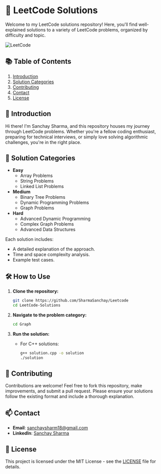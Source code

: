 # 🏅 LeetCode Solutions

Welcome to my LeetCode solutions repository! Here, you'll find well-explained solutions to a variety of LeetCode problems, organized by difficulty and topic.

![LeetCode](https://leetcode.com/static/images/LeetCode_Sharing.png)

## 📚 Table of Contents

1. [Introduction](#introduction)
2. [Solution Categories](#solution-categories)
3. [Contributing](#contributing)
4. [Contact](#contact)
5. [License](#license)

## 🌟 Introduction

Hi there! I'm Sanchay Sharma, and this repository houses my journey through LeetCode problems. Whether you're a fellow coding enthusiast, preparing for technical interviews, or simply love solving algorithmic challenges, you're in the right place.

## 📂 Solution Categories

- **Easy**
  - Array Problems
  - String Problems
  - Linked List Problems
- **Medium**
  - Binary Tree Problems
  - Dynamic Programming Problems
  - Graph Problems
- **Hard**
  - Advanced Dynamic Programming
  - Complex Graph Problems
  - Advanced Data Structures

Each solution includes:
- A detailed explanation of the approach.
- Time and space complexity analysis.
- Example test cases.

## 🛠️ How to Use

1. **Clone the repository:**
    ```bash
    git clone https://github.com/SharmaSanchay/Leetcode
    cd LeetCode-Solutions
    ```

2. **Navigate to the problem category:**
    ```bash
    cd Graph
    ```

3. **Run the solution:**
    - For C++ solutions:
        ```bash
        g++ solution.cpp -o solution
        ./solution
        ```

## 🤝 Contributing

Contributions are welcome! Feel free to fork this repository, make improvements, and submit a pull request. Please ensure your solutions follow the existing format and include a thorough explanation.

## 📫 Contact

- **Email**: sanchaysharm18@gmail.com
- **LinkedIn**: [Sanchay Sharma](www.linkedin.com/in/sanchay-sharma-699257231)
## 📝 License

This project is licensed under the MIT License - see the [LICENSE](LICENSE) file for details.

